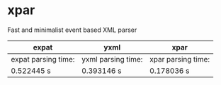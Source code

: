 # xpar
Fast and minimalist event based XML parser


| expat                | yxml                 | xpar                 |
|----------------------|----------------------|----------------------|
| expat parsing time:  | yxml parsing time:   | xpar parsing time:   |
| 0.522445 s           | 0.393146 s           | 0.178036 s           |

